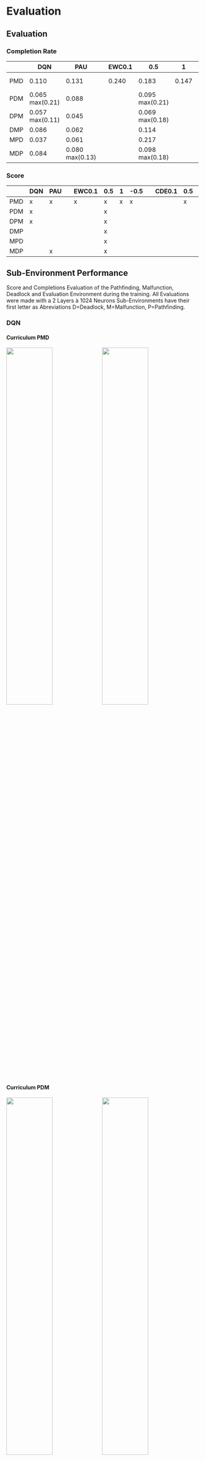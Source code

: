 # Evaluation #

## Evaluation ##
### Completion Rate ###
|     | DQN           | PAU           | | EWC0.1            | 0.5            | 1   | -0.5| |CDE0.1 | 0.5  | 1               | -0.5| 
|-----|---------------|---------------|-|-------------------|----------------|-----|-----|-|-------|------|-----------------|-----|
| PMD |0.110          |0.131          | |0.240              |0.183           |0.147|0.104| |0.18   |0.253 | 0.144 max(0.94) |     |
| PDM |0.065 max(0.21)|0.088          | |                   |0.095 max(0.21) |     |     | |       |      |                 |     |
| DPM |0.057 max(0.11)|0.045          | |                   |0.069 max(0.18) |     |     | |       |      |                 |     |
| DMP |0.086          |0.062          | |                   |0.114           |     |     | |       |      |                 |     |
| MPD |0.037          |0.061          | |                   |0.217           |     |     | |       |      |                 |     |
| MDP |0.084          |0.080 max(0.13)| |                   |0.098 max(0.18) |     |     | |       |      |                 |     |

### Score ###
|     | DQN | PAU | | EWC0.1| 0.5| 1 | -0.5| |CDE0.1 | 0.5| 1 | -0.5| 
|-----|-----|-----|-|-------|----|---|-----|-|-------|----|---|-----|
| PMD | x   | x   | | x     | x  | x |  x  | |       |  x | x |     |
| PDM | x   |     | |       | x  |   |     | |       |    |   |     |
| DPM | x   |     | |       | x  |   |     | |       |    |   |     |
| DMP |     |     | |       | x  |   |     | |       |    |   |     |
| MPD |     |     | |       | x  |   |     | |       |    |   |     |
| MDP |     |  x  | |       | x  |   |     | |       |    |   |     |

## Sub-Environment Performance ##
Score and Completions Evaluation of the Pathfinding, Malfunction, Deadlock and Evaluation Environment during the training.
All Evaluations were made with a 2 Layers à 1024 Neurons
Sub-Environments have their first letter as Abreviations D=Deadlock, M=Malfunction, P=Pathfinding.

### DQN ###
#### Curriculum PMD ####
<p float="left">
  <img src="images\subenv\eval_DQN-2x1024_customPMD_completions.png" width="49%" />
  <img src="images\subenv\eval_DQN-2x1024_customPMD_score.png" width="49%" />
</p> 

#### Curriculum PDM ####
<p float="left">
  <img src="images\subenv\eval_DQN-2x1024_customPDM_completions.png" width="49%" />
  <img src="images\subenv\eval_DQN-2x1024_customPDM_score.png" width="49%" />
</p> 

#### Curriculum DPM ####
<p float="left">
  <img src="images\subenv\eval_DQN-2x1024_customDPM_completions.png" width="49%" />
  <img src="images\subenv\eval_DQN-2x1024_customDPM_score.png" width="49%" />
</p>

#### Curriculum DMP ####
<p float="left">
  <img src="images\subenv\eval_DQN-2x1024_customDMP_completions.png" width="49%" />
  <img src="images\subenv\eval_DQN-2x1024_customDMP_score.png" width="49%" />
</p> 

#### Curriculum MPD ####
<p float="left">
  <img src="images\subenv\eval_DQN-2x1024_customMPD_completions.png" width="49%" />
  <img src="images\subenv\eval_DQN-2x1024_customMPD_score.png" width="49%" />
</p> 

#### Curriculum MDP ####
<p float="left">
  <img src="images\subenv\eval_DQN-2x1024_customMDP_completions.png" width="49%" />
  <img src="images\subenv\eval_DQN-2x1024_customMDP_score.png" width="49%" />
</p> 

### PAU (m=5, n=4) ###
#### Curriculum PMD ####
<p float="left">
  <img src="images\subenv\eval_PAU-2x1024_customPMD_completions.png" width="49%" />
  <img src="images\subenv\eval_PAU-2x1024_customPMD_score.png" width="49%" />
</p>

#### Curriculum MDP ####
<p float="left">
  <img src="images\subenv\eval_PAU-2x1024_customMDP_completions.png" width="49%" />
  <img src="images\subenv\eval_PAU-2x1024_customMDP_score.png" width="49%" />
</p>

### CDE (lambda=0.5) (m=5 n=4)###
Evaluation for CDE just for the best Sub-Network at the moment
#### Curriculum PMD ####
<p float="left">
  <img src="images\subenv\eval_CDE0.5-2x1024_customPMD_completions.png" width="49%" />
  <img src="images\subenv\eval_CDE0.5-2x1024_customPMD_score.png" width="49%" />
</p>

### CDE (lambda=1) (m=5 n=4)###
Evaluation for CDE just for the best Sub-Network at the moment
#### Curriculum PMD ####
<p float="left">
  <img src="images\subenv\eval_CDE1-2x1024_customPMD_completions.png" width="49%" />
  <img src="images\subenv\eval_CDE1-2x1024_customPMD_score.png" width="49%" />
</p>

### EWC (lambda=-0.5) ###
#### Curriculum PMD ####
<p float="left">
  <img src="images\subenv\eval_EWC-0.5-2x1024_customPMD_completions.png" width="49%" />
  <img src="images\subenv\eval_EWC-0.5-2x1024_customPMD_score.png" width="49%" />
</p>

### EWC (lambda=0.1) ###
#### Curriculum PMD ####
<p float="left">
  <img src="images\subenv\eval_EWC0.1-2x1024_customPMD_completions.png" width="49%" />
  <img src="images\subenv\eval_EWC0.1-2x1024_customPMD_score.png" width="49%" />
</p>

### EWC (lambda=0.5) ###
#### Curriculum PMD ####
<p float="left">
  <img src="images\subenv\eval_EWC0.5-2x1024_customPMD_completions.png" width="49%" />
  <img src="images\subenv\eval_EWC0.5-2x1024_customPMD_score.png" width="49%" />
</p>

#### Curriculum PDM ####
<p float="left">
  <img src="images\subenv\eval_EWC0.5-2x1024_customPDM_completions.png" width="49%" />
  <img src="images\subenv\eval_EWC0.5-2x1024_customPDM_score.png" width="49%" />
</p>

#### Curriculum MPD ####
<p float="left">
  <img src="images\subenv\eval_EWC0.5-2x1024_customMPD_completions.png" width="49%" />
  <img src="images\subenv\eval_EWC0.5-2x1024_customMPD_score.png" width="49%" />
</p>

#### Curriculum MDP ####
<p float="left">
  <img src="images\subenv\eval_EWC0.5-2x1024_customMDP_completions.png" width="49%" />
  <img src="images\subenv\eval_EWC0.5-2x1024_customMDP_score.png" width="49%" />
</p>

#### Curriculum DMP ####
<p float="left">
  <img src="images\subenv\eval_EWC0.5-2x1024_customDMP_completions.png" width="49%" />
  <img src="images\subenv\eval_EWC0.5-2x1024_customDMP_score.png" width="49%" />
</p>

#### Curriculum DPM ####
<p float="left">
  <img src="images\subenv\eval_EWC0.5-2x1024_customDPM_completions.png" width="49%" />
  <img src="images\subenv\eval_EWC0.5-2x1024_customDPM_score.png" width="49%" />
</p>



### EWC (lambda=1) ###
#### Curriculum PMD ####
<p float="left">
  <img src="images\subenv\eval_EWC1-2x1024_customPMD_completions.png" width="49%" />
  <img src="images\subenv\eval_EWC1-2x1024_customPMD_score.png" width="49%" />
</p>

### Completion Rate ###
|     | DQN               | PAU              | | EWC0.1            | 0.5                | 1                 | -0.5              | |CDE0.1             | 0.5                  | 1                   | -0.5| 
|-----|-------------------|------------------|-|-------------------|--------------------|-------------------|-------------------|-|-------------------|----------------------|---------------------|-----|
| PMD |0.10998578535891973|0.1311846689895474| |0.24004000666777675|0.18346080796673922 |0.14735930735930755|0.10354029532111728| |0.17513736263736218|  0.25259515570934093 | 0.14408113306522116 |     |
| PDM |0.06465595087592581|0.0881724260776632| |                   |0.09500177242112744 |   |     | |       |    |   |     |
| DPM |0.05660036166365291|0.0448357233617716| |                   |0.06928034371643421 |   |     | |       |    |   |     |
| DMP |0.08592777085927789|0.0618444846292949| |                   |0.11357586512866051 |   |     | |       |    |   |     |
| MPD |0.03725917848055245|0.0609911054637867| |                   |0.2170003393281295  |   |     | |       |    |   |     |
| MDP |0.08427672955974871|0.0804020100502516| |                   |0.09813664596273322 |   |     | |       |    |   |     |
